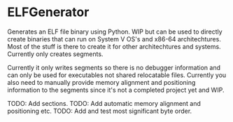 # ELFGenerator
Generates an ELF file binary using Python. WIP but can be used to directly create binaries that can run on System V OS's and x86-64 architechtures.
Most of the stuff is there to create it for other architechtures and systems. Currently only creates segments.

Currently it only writes segments so there is no debugger information and can only be used for executables not shared relocatable files. 
Currently you also need to manually provide memory alignment and positioning information to the segments since it's not a completed project yet and WIP.

TODO: Add sections.
TODO: Add automatic memory alignment and positioning etc. 
TODO: Add and test most significant byte order. 

